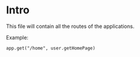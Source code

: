 # Intro

This file will contain all the routes of the applications.

Example:

`app.get("/home", user.getHomePage)`
